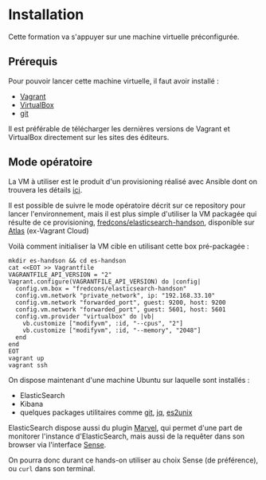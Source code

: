 # Installation

Cette formation va s'appuyer sur une machine virtuelle préconfigurée.

## Prérequis

Pour pouvoir lancer cette machine virtuelle, il faut avoir installé :
- [Vagrant](https://www.vagrantup.com/downloads.html)
- [VirtualBox](https://www.virtualbox.org/wiki/Downloads)
- [git](http://git-scm.com/)

Il est préférable de télécharger les dernières versions de Vagrant et VirtualBox directement sur les sites des éditeurs.

## Mode opératoire

La VM à utiliser est le produit d'un provisioning réalisé avec Ansible dont on trouvera les détails [ici](https://github.com/fredcons/vagrant-elasticsearch).

Il est possible de suivre le mode opératoire décrit sur ce repository pour lancer l'environnement, mais il est plus simple d'utiliser la VM packagée qui résulte de ce provisioning, [fredcons/elasticsearch-handson](https://atlas.hashicorp.com/fredcons/boxes/elasticsearch-handson), disponible sur [Atlas](https://atlas.hashicorp.com/) (ex-Vagrant Cloud)

Voilà comment initialiser la VM cible en utilisant cette box pré-packagée :

```
mkdir es-handson && cd es-handson
cat <<EOT >> Vagrantfile
VAGRANTFILE_API_VERSION = "2"
Vagrant.configure(VAGRANTFILE_API_VERSION) do |config|
  config.vm.box = "fredcons/elasticsearch-handson"
  config.vm.network "private_network", ip: "192.168.33.10"
  config.vm.network "forwarded_port", guest: 9200, host: 9200
  config.vm.network "forwarded_port", guest: 5601, host: 5601
  config.vm.provider "virtualbox" do |vb|
    vb.customize ["modifyvm", :id, "--cpus", "2"]
    vb.customize ["modifyvm", :id, "--memory", "2048"]
  end
end
EOT
vagrant up
vagrant ssh
```

On dispose maintenant d'une machine Ubuntu sur laquelle sont installés :
- ElasticSearch
- Kibana
- quelques packages utilitaires comme [git](http://git-scm.com/), [jq](http://stedolan.github.io/jq/), [es2unix](https://github.com/elastic/es2unix)

ElasticSearch dispose aussi du plugin [Marvel](http://localhost:9200/_plugin/marvel/), qui permet d'une part de monitorer l'instance d'ElasticSearch, mais aussi de la requêter dans son browser via l'interface [Sense](http://localhost:9200/_plugin/marvel/sense/).

On pourra donc durant ce hands-on utiliser au choix Sense (de préférence), ou `curl` dans son terminal.





